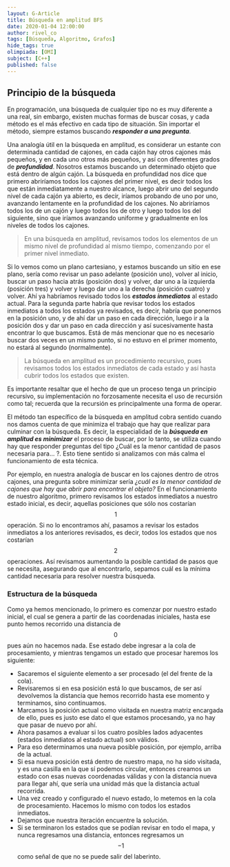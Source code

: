 ```yaml
---
layout: G-Article
title: Búsqueda en amplitud BFS
date: 2020-01-04 12:00:00
author: rivel_co
tags: [Búsqueda, Algoritmo, Grafos]
hide_tags: true
olimpiada: [OMI]
subject: [C++]
published: false
---
```


## Principio de la búsqueda

En programación, una búsqueda de cualquier tipo no es muy diferente a una real, sin embargo, existen muchas formas de buscar cosas, y cada método es el más efectivo en cada tipo de situación. Sin importar el método, siempre estamos buscando ***responder a una pregunta***.

Una analogía útil en la búsqueda en amplitud, es considerar un estante con determinada cantidad de cajones, en cada cajón hay otros cajones más pequeños, y en cada uno otros más pequeños, y así con diferentes grados de ***profundidad***. Nosotros estamos buscando un determinado objeto que está dentro de algún cajón. La búsqueda en profundidad nos dice que primero abriríamos todos los cajones del primer nivel, es decir todos los que están inmediatamente a nuestro alcance, luego abrir uno del segundo nivel de cada cajón ya abierto, es decir, iríamos probando de uno por uno, avanzando lentamente en la profundidad de los cajones. No abriríamos todos los de un cajón y luego todos los de otro y luego todos los del siguiente, sino que iríamos avanzando uniforme y gradualmente en los niveles de todos los cajones.

> En una búsqueda en amplitud, revisamos todos los elementos de un mismo nivel de profundidad al mismo tiempo, comenzando por el primer nivel inmediato.

Si lo vemos como un plano cartesiano, y estamos buscando un sitio en ese plano, sería como revisar un paso adelante (posición uno), volver al inicio, buscar un paso hacia atrás (posición dos) y volver, dar uno a la izquierda (posición tres) y volver y luego dar uno a la derecha (posición cuatro) y volver. Ahí ya habríamos revisado todos los ***estados inmediatos*** al estado actual. Para la segunda parte habría que revisar todos los estados inmediatos a todos los estados ya revisados, es decir, habría que ponernos en la posición uno, y de ahí dar un paso en cada dirección, luego ir a la posición dos y dar un paso en cada dirección y así sucesivamente hasta encontrar lo que buscamos. Está de más mencionar que no es necesario buscar dos veces en un mismo punto, si no estuvo en el primer momento, no estará al segundo (normalmente).

> La búsqueda en amplitud es un procedimiento recursivo, pues revisamos todos los estados inmediatos de cada estado y así hasta cubrir todos los estados que existen.

Es importante resaltar que el hecho de que un proceso tenga un principio recursivo, su implementación no forzosamente necesita el uso de recursión como tal; recuerda que la recursión es principalmente una forma de operar.

El método tan específico de la búsqueda en amplitud cobra sentido cuando nos damos cuenta de que minimiza el trabajo que hay que realizar para culminar con la búsqueda. Es decir, la especialidad de la ***búsqueda en amplitud es minimizar*** el proceso de buscar, por lo tanto, se utiliza cuando hay que responder preguntas del tipo <span>¿Cuál es la menor cantidad de pasos necesaria para... ?</span>. Esto tiene sentido si analizamos con más calma el funcionamiento de esta técnica.

Por ejemplo, en nuestra analogía de buscar en los cajones dentro de otros cajones, una pregunta sobre minimizar sería *¿cuál es la menor cantidad de cajones que hay que abrir para encontrar el objeto?* En el funcionamiento de nuestro algoritmo, primero revisamos los estados inmediatos a nuestro estado inicial, es decir, aquellas posiciones que sólo nos costarían $$1$$ operación. Si no lo encontramos ahí, pasamos a revisar los estados inmediatos a los anteriores revisados, es decir, todos los estados que nos costarían $$2$$ operaciones. Así revisamos aumentando la posible cantidad de pasos que se necesita, asegurando que al encontrarlo, sepamos cuál es la mínima cantidad necesaria para resolver nuestra búsqueda.

### Estructura de la búsqueda

Como ya hemos mencionado, lo primero es comenzar por nuestro estado inicial, el cual se genera a partir de las coordenadas iniciales, hasta ese punto hemos recorrido una distancia de $$0$$ pues aún no hacemos nada. Ese estado debe ingresar a la cola de procesamiento, y mientras tengamos un estado que procesar haremos los siguiente:

- Sacaremos el siguiente elemento a ser procesado (el del frente de la cola).
- Revisaremos si en esa posición está lo que buscamos, de ser así devolvemos la distancia que hemos recorrido hasta ese momento y terminamos, sino continuamos.
- Marcamos la posición actual como visitada en nuestra matriz encargada de ello, pues es justo ese dato el que estamos procesando, ya no hay que pasar de nuevo por ahí.
- Ahora pasamos a evaluar si los cuatro posibles lados adyacentes (estados inmediatos al estado actual) son válidos.
- Para eso determinamos una nueva posible posición, por ejemplo, arriba de la actual.
- Si esa nueva posición está dentro de nuestro mapa, no ha sido visitada, y es una casilla en la que sí podemos circular, entonces creamos un estado con esas nuevas coordenadas válidas y con la distancia nueva para llegar ahí, que sería una unidad más que la distancia actual recorrida.
- Una vez creado y configurado el nuevo estado, lo metemos en la cola de procesamiento. Hacemos lo mismo con todos los estados inmediatos.
- Dejamos que nuestra iteración encuentre la solución. 
- Si se terminaron los estados que se podían revisar en todo el mapa, y nunca regresamos una distancia, entonces regresamos un $$-1$$ como señal de que no se puede salir del laberinto.